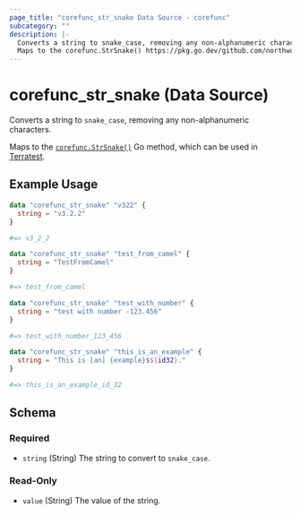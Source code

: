 ```yaml
---
page_title: "corefunc_str_snake Data Source - corefunc"
subcategory: ""
description: |-
  Converts a string to snake_case, removing any non-alphanumeric characters.
  Maps to the corefunc.StrSnake() https://pkg.go.dev/github.com/northwood-labs/terraform-provider-corefunc/corefunc#StrSnake Go method, which can be used in Terratest https://terratest.gruntwork.io.
---
```


# corefunc_str_snake (Data Source)

Converts a string to `snake_case`, removing any non-alphanumeric characters.

Maps to the [`corefunc.StrSnake()`](https://pkg.go.dev/github.com/northwood-labs/terraform-provider-corefunc/corefunc#StrSnake) Go method, which can be used in [Terratest](https://terratest.gruntwork.io).

## Example Usage

```terraform
data "corefunc_str_snake" "v322" {
  string = "v3.2.2"
}

#=> v3_2_2
```

```terraform
data "corefunc_str_snake" "test_from_camel" {
  string = "TestFromCamel"
}

#=> test_from_camel
```

```terraform
data "corefunc_str_snake" "test_with_number" {
  string = "test with number -123.456"
}

#=> test_with_number_123_456
```

```terraform
data "corefunc_str_snake" "this_is_an_example" {
  string = "This is [an] {example}$${id32}."
}

#=> this_is_an_example_id_32
```

<!-- schema generated by tfplugindocs -->
## Schema

### Required

* `string` (String) The string to convert to `snake_case`.

### Read-Only

* `value` (String) The value of the string.

<!-- Preview the provider docs with the Terraform registry provider docs preview tool: https://registry.terraform.io/tools/doc-preview -->
